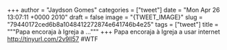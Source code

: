 
+++
author = "Jaydson Gomes"
categories = ["tweet"]
date = "Mon Apr 26 13:07:11 +0000 2010"
draft = false
image = "{TWEET_IMAGE}"
slug = "79440172ced6b8a1048412272874e641746b4e25"
tags = ["tweet"]
title = """Papa encoraja à Igreja a ..."""
+++
Papa encoraja à Igreja a usar internet http://tinyurl.com/2v9ll57 #WTF
